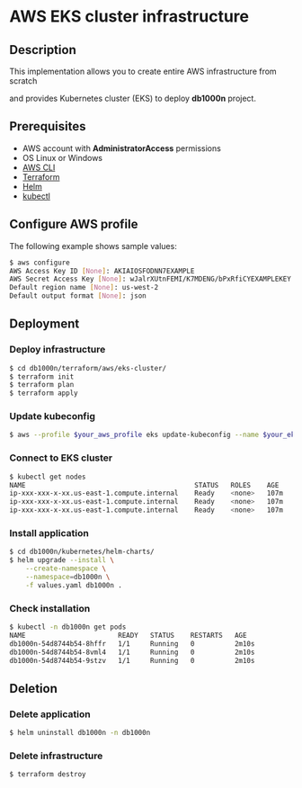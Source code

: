 
# AWS EKS cluster infrastructure

## Description

This implementation allows you to create entire AWS infrastructure from scratch

and provides Kubernetes cluster (EKS) to deploy **db1000n** project. 

## Prerequisites

- AWS account with **AdministratorAccess** permissions
- OS Linux or Windows
- [AWS CLI](https://docs.aws.amazon.com/cli/v1/userguide/cli-chap-install.html)
- [Terraform](https://learn.hashicorp.com/tutorials/terraform/install-cli)
- [Helm](https://helm.sh/docs/intro/install/)
- [kubectl](https://kubernetes.io/docs/tasks/tools/)

## Configure AWS profile

The following example shows sample values:

```bash
$ aws configure
AWS Access Key ID [None]: AKIAIOSFODNN7EXAMPLE
AWS Secret Access Key [None]: wJalrXUtnFEMI/K7MDENG/bPxRfiCYEXAMPLEKEY
Default region name [None]: us-west-2
Default output format [None]: json
```

## Deployment

### Deploy infrastructure

```bash
$ cd db1000n/terraform/aws/eks-cluster/
$ terraform init
$ terraform plan
$ terraform apply
```

### Update kubeconfig

```bash
$ aws --profile $your_aws_profile eks update-kubeconfig --name $your_eks_cluster_name
```

### Connect to EKS cluster 

```bash
$ kubectl get nodes
NAME                                       	  STATUS   ROLES    AGE    VERSION
ip-xxx-xxx-x-xx.us-east-1.compute.internal    Ready    <none>   107m   v1.21.5-eks-9017834
ip-xxx-xxx-x-xx.us-east-1.compute.internal    Ready    <none>   107m   v1.21.5-eks-9017834
ip-xxx-xxx-x-xx.us-east-1.compute.internal    Ready    <none>   107m   v1.21.5-eks-9017834
```

### Install application

```bash
$ cd db1000n/kubernetes/helm-charts/
$ helm upgrade --install \
    --create-namespace \
    --namespace=db1000n \
    -f values.yaml db1000n .
```

### Check installation

```bash
$ kubectl -n db1000n get pods
NAME                       READY   STATUS    RESTARTS   AGE
db1000n-54d8744b54-8hffr   1/1     Running   0          2m10s
db1000n-54d8744b54-8vml4   1/1     Running   0          2m10s
db1000n-54d8744b54-9stzv   1/1     Running   0          2m10s
```

## Deletion

### Delete application

```bash
$ helm uninstall db1000n -n db1000n
```

### Delete infrastructure

```bash
$ terraform destroy
```
